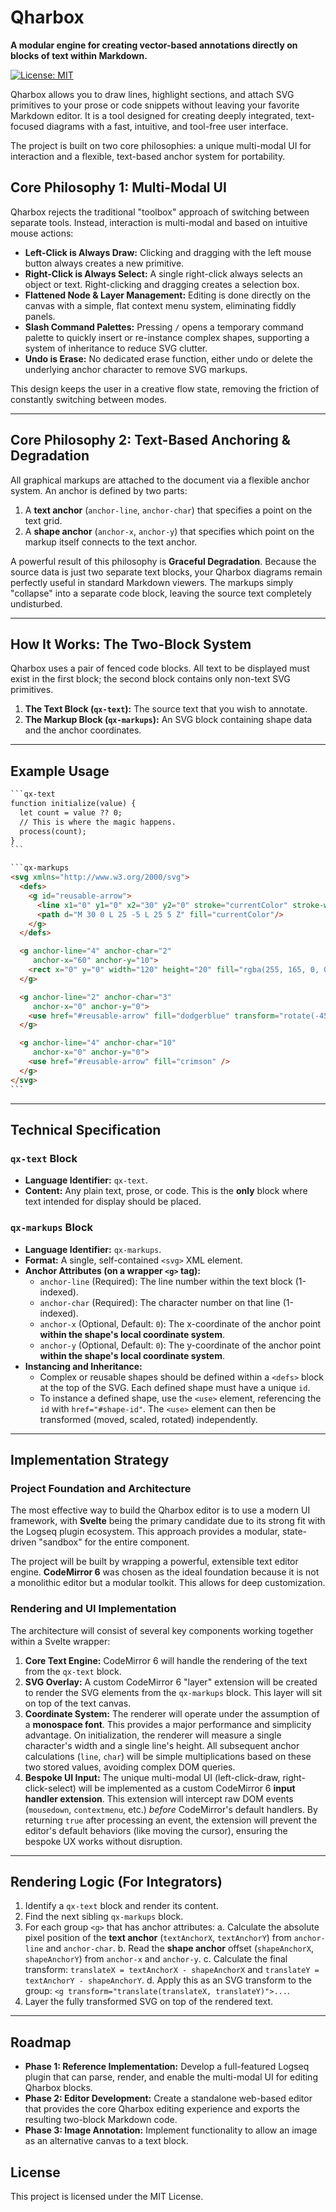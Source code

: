 # Qharbox

**A modular engine for creating vector-based annotations directly on blocks of text within Markdown.**

[![License: MIT](https://img.shields.io/badge/License-MIT-yellow.svg)](https://opensource.org/licenses/MIT)

Qharbox allows you to draw lines, highlight sections, and attach SVG primitives to your prose or code snippets without leaving your favorite Markdown editor. It is a tool designed for creating deeply integrated, text-focused diagrams with a fast, intuitive, and tool-free user interface.

The project is built on two core philosophies: a unique multi-modal UI for interaction and a flexible, text-based anchor system for portability.

## Core Philosophy 1: Multi-Modal UI

Qharbox rejects the traditional "toolbox" approach of switching between separate tools. Instead, interaction is multi-modal and based on intuitive mouse actions:

* **Left-Click is Always Draw:** Clicking and dragging with the left mouse button always creates a new primitive.
* **Right-Click is Always Select:** A single right-click always selects an object or text. Right-clicking and dragging creates a selection box.
* **Flattened Node & Layer Management:** Editing is done directly on the canvas with a simple, flat context menu system, eliminating fiddly panels.
* **Slash Command Palettes:** Pressing `/` opens a temporary command palette to quickly insert or re-instance complex shapes, supporting a system of inheritance to reduce SVG clutter.
* **Undo is Erase:** No dedicated erase function, either undo or delete the underlying anchor character to remove SVG markups.

This design keeps the user in a creative flow state, removing the friction of constantly switching between modes.

---
## Core Philosophy 2: Text-Based Anchoring & Degradation

All graphical markups are attached to the document via a flexible anchor system. An anchor is defined by two parts:
1.  A **text anchor** (`anchor-line`, `anchor-char`) that specifies a point on the text grid.
2.  A **shape anchor** (`anchor-x`, `anchor-y`) that specifies which point on the markup itself connects to the text anchor.

A powerful result of this philosophy is **Graceful Degradation**. Because the source data is just two separate text blocks, your Qharbox diagrams remain perfectly useful in standard Markdown viewers. The markups simply "collapse" into a separate code block, leaving the source text completely undisturbed.

---
## How It Works: The Two-Block System

Qharbox uses a pair of fenced code blocks. All text to be displayed must exist in the first block; the second block contains only non-text SVG primitives.

1.  **The Text Block (`qx-text`):** The source text that you wish to annotate.
2.  **The Markup Block (`qx-markups`):** An SVG block containing shape data and the anchor coordinates.

---
## Example Usage

```markdown
​```qx-text
function initialize(value) {
  let count = value ?? 0;
  // This is where the magic happens.
  process(count);
}
​```

​```qx-markups
<svg xmlns="http://www.w3.org/2000/svg">
  <defs>
    <g id="reusable-arrow">
      <line x1="0" y1="0" x2="30" y2="0" stroke="currentColor" stroke-width="2"/>
      <path d="M 30 0 L 25 -5 L 25 5 Z" fill="currentColor"/>
    </g>
  </defs>

  <g anchor-line="4" anchor-char="2"
     anchor-x="60" anchor-y="10">
    <rect x="0" y="0" width="120" height="20" fill="rgba(255, 165, 0, 0.3)" stroke="orange" stroke-width="1.5" />
  </g>

  <g anchor-line="2" anchor-char="3"
     anchor-x="0" anchor-y="0">
    <use href="#reusable-arrow" fill="dodgerblue" transform="rotate(-45)" />
  </g>

  <g anchor-line="4" anchor-char="10"
     anchor-x="0" anchor-y="0">
    <use href="#reusable-arrow" fill="crimson" />
  </g>
</svg>
​```
```
---
## Technical Specification

### `qx-text` Block

* **Language Identifier:** `qx-text`.
* **Content:** Any plain text, prose, or code. This is the **only** block where text intended for display should be placed.

### `qx-markups` Block

* **Language Identifier:** `qx-markups`.
* **Format:** A single, self-contained `<svg>` XML element.
* **Anchor Attributes (on a wrapper `<g>` tag):**
    * `anchor-line` (Required): The line number within the text block (1-indexed).
    * `anchor-char` (Required): The character number on that line (1-indexed).
    * `anchor-x` (Optional, Default: `0`): The x-coordinate of the anchor point **within the shape's local coordinate system**.
    * `anchor-y` (Optional, Default: `0`): The y-coordinate of the anchor point **within the shape's local coordinate system**.
* **Instancing and Inheritance:**
    * Complex or reusable shapes should be defined within a `<defs>` block at the top of the SVG. Each defined shape must have a unique `id`.
    * To instance a defined shape, use the `<use>` element, referencing the `id` with `href="#shape-id"`. The `<use>` element can then be transformed (moved, scaled, rotated) independently.

---
## Implementation Strategy

### Project Foundation and Architecture

The most effective way to build the Qharbox editor is to use a modern UI framework, with **Svelte** being the primary candidate due to its strong fit with the Logseq plugin ecosystem. This approach provides a modular, state-driven "sandbox" for the entire component.

The project will be built by wrapping a powerful, extensible text editor engine. **CodeMirror 6** was chosen as the ideal foundation because it is not a monolithic editor but a modular toolkit. This allows for deep customization.

### Rendering and UI Implementation

The architecture will consist of several key components working together within a Svelte wrapper:

1.  **Core Text Engine:** CodeMirror 6 will handle the rendering of the text from the `qx-text` block.
2.  **SVG Overlay:** A custom CodeMirror 6 "layer" extension will be created to render the SVG elements from the `qx-markups` block. This layer will sit on top of the text canvas.
3.  **Coordinate System:** The renderer will operate under the assumption of a **monospace font**. This provides a major performance and simplicity advantage. On initialization, the renderer will measure a single character's width and a single line's height. All subsequent anchor calculations (`line`, `char`) will be simple multiplications based on these two stored values, avoiding complex DOM queries.
4.  **Bespoke UI Input:** The unique multi-modal UI (left-click-draw, right-click-select) will be implemented as a custom CodeMirror 6 **input handler extension**. This extension will intercept raw DOM events (`mousedown`, `contextmenu`, etc.) *before* CodeMirror's default handlers. By returning `true` after processing an event, the extension will prevent the editor's default behaviors (like moving the cursor), ensuring the bespoke UX works without disruption.

---
## Rendering Logic (For Integrators)

1.  Identify a `qx-text` block and render its content.
2.  Find the next sibling `qx-markups` block.
3.  For each group `<g>` that has anchor attributes:
    a. Calculate the absolute pixel position of the **text anchor** (`textAnchorX`, `textAnchorY`) from `anchor-line` and `anchor-char`.
    b. Read the **shape anchor** offset (`shapeAnchorX`, `shapeAnchorY`) from `anchor-x` and `anchor-y`.
    c. Calculate the final transform: `translateX = textAnchorX - shapeAnchorX` and `translateY = textAnchorY - shapeAnchorY`.
    d. Apply this as an SVG transform to the group: `<g transform="translate(translateX, translateY)">...`.
4.  Layer the fully transformed SVG on top of the rendered text.

---
## Roadmap

* **Phase 1: Reference Implementation:** Develop a full-featured Logseq plugin that can parse, render, and enable the multi-modal UI for editing Qharbox blocks.
* **Phase 2: Editor Development:** Create a standalone web-based editor that provides the core Qharbox editing experience and exports the resulting two-block Markdown code.
* **Phase 3: Image Annotation:** Implement functionality to allow an image as an alternative canvas to a text block.

## License

This project is licensed under the MIT License.
